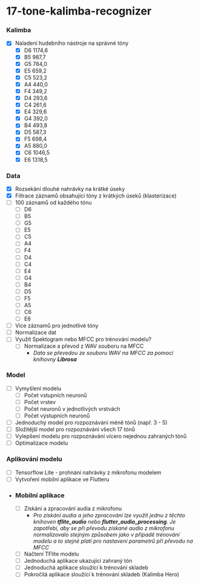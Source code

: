 # 17-tone-kalimba-recognizer

### Kalimba
- [x] Naladení hudebního nástroje na správné tóny
    - [x] D6 1174,6
    - [x] B5 987,7
    - [x] G5 784,0
    - [x] E5 659,2
    - [x] C5 523,2
    - [x] A4 440,0
    - [x] F4 349,2
    - [x] D4 293,6
    - [x] C4 261,6
    - [x] E4 329,6
    - [x] G4 392,0
    - [x] B4 493,8
    - [x] D5 587,3
    - [x] F5 698,4
    - [x] A5 880,0
    - [x] C6 1046,5
    - [x] E6 1318,5

### Data
- [x] Rozsekání dlouhé nahrávky na krátké úseky
- [x] Filtrace záznamů obsahující tóny z krátkých úseků (klasterizace)
- [ ] 100 záznamů od každého tónu
    - [ ] D6 
    - [ ] B5 
    - [ ] G5 
    - [ ] E5 
    - [ ] C5 
    - [ ] A4 
    - [ ] F4 
    - [ ] D4 
    - [ ] C4 
    - [ ] E4 
    - [ ] G4 
    - [ ] B4 
    - [ ] D5 
    - [ ] F5 
    - [ ] A5 
    - [ ] C6 
    - [ ] E6 
- [ ] Více záznamů pro jednotlivé tóny
- [ ] Normalizace dat
- [ ] Využít Spektogram nebo MFCC pro trénování modelu?
    - [ ] Normalizace a převod z WAV souboru na MFCC
        - *Data se převedou ze souboru WAV na MFCC za pomocí knihovny **Librosa***

### Model
- [ ] Vymyšlení modelu
    - [ ] Počet vstupních neuronů
    - [ ] Počet vrstev
    - [ ] Počet neuronů v jednotlivých vrstvách
    - [ ] Počet výstupních neuronů
- [ ] Jednoduchý model pro rozpoznávání méně tónů (např. 3 - 5)
- [ ] Složitější model pro rozpoznávání všech 17 tónů
- [ ] Vylepšení modelu pro rozpoznávání vícero nejednou zahraných tónů
- [ ] Optimalizace modelu

### Aplikování modelu
- [ ] Tensorflow Lite - prohnání nahrávky z mikrofonu modelem
- [ ] Vytvoření mobilní aplikace ve Flutteru

- ### Mobilní aplikace
    - [ ] Získání a zpracování audia z mikrofonu
        - *Pro získání audia a jeho zpracování lze využít jednu z těchto knihoven **tflite_audio** nebo **flutter_audio_processing**. Je zapotřebí, aby se při převodu získané audio z mikrofonu normalizovalo stejným způsobem jako v případě trénování modelu a to stejné platí pro nastavení parametrů při převodu na MFCC*
    - [ ] Načtení TFlite modelu
    - [ ] Jednoduchá aplikace ukazující zahraný tón
    - [ ] Jednoduchá aplikace sloužící k trénování skladeb
    - [ ] Pokročilá aplikace sloužící k trénování skladeb (Kalimba Hero)
